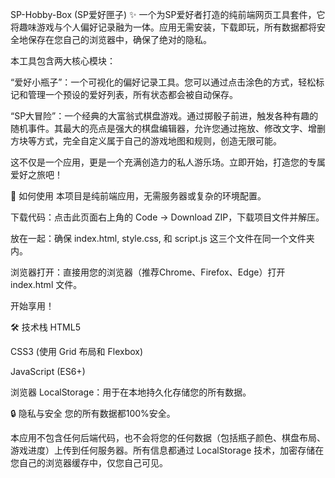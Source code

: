 SP-Hobby-Box (SP爱好匣子)
✨ 一个为SP爱好者打造的纯前端网页工具套件，它将趣味游戏与个人偏好记录融为一体。应用无需安装，下载即玩，所有数据都将安全地保存在您自己的浏览器中，确保了绝对的隐私。

本工具包含两大核心模块：

“爱好小瓶子”：一个可视化的偏好记录工具。您可以通过点击涂色的方式，轻松标记和管理一个预设的爱好列表，所有状态都会被自动保存。

“SP大冒险”：一个经典的大富翁式棋盘游戏。通过掷骰子前进，触发各种有趣的随机事件。其最大的亮点是强大的棋盘编辑器，允许您通过拖放、修改文字、增删方块等方式，完全自定义属于自己的游戏地图和规则，创造无限可能。

这不仅是一个应用，更是一个充满创造力的私人游乐场。立即开始，打造您的专属爱好之旅吧！

🚀 如何使用
本项目是纯前端应用，无需服务器或复杂的环境配置。

下载代码：点击此页面右上角的 Code -> Download ZIP，下载项目文件并解压。

放在一起：确保 index.html, style.css, 和 script.js 这三个文件在同一个文件夹内。

浏览器打开：直接用您的浏览器（推荐Chrome、Firefox、Edge）打开 index.html 文件。

开始享用！

🛠️ 技术栈
HTML5

CSS3 (使用 Grid 布局和 Flexbox)

JavaScript (ES6+)

浏览器 LocalStorage：用于在本地持久化存储您的所有数据。

🔒 隐私与安全
您的所有数据都100%安全。

本应用不包含任何后端代码，也不会将您的任何数据（包括瓶子颜色、棋盘布局、游戏进度）上传到任何服务器。所有信息都通过 LocalStorage 技术，加密存储在您自己的浏览器缓存中，仅您自己可见。
